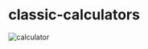 # classic-calculators
![calculator](https://user-images.githubusercontent.com/67918074/129713843-b770c4ac-dce0-40dd-959d-6b337a238e52.PNG)

